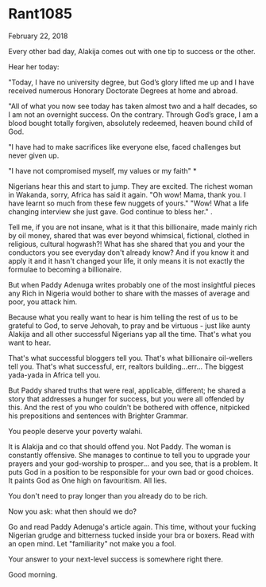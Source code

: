# Rant1085


February 22, 2018

Every other bad day, Alakija comes out with one tip to success or the other.

Hear her today:

"Today, I have no university degree, but God’s glory lifted me up and I have received numerous Honorary Doctorate Degrees at home and abroad.

"All of what you now see today has taken almost two and a half decades, so I am not an overnight success. On the contrary. Through God’s grace, I am a blood bought totally forgiven, absolutely redeemed, heaven bound child of God.

"I have had to make sacrifices like everyone else, faced challenges but never given up.

"I have not compromised myself, my values or my faith"
*

Nigerians hear this and start to jump. They are excited. The richest woman in Wakanda, sorry, Africa has said it again. 
"Oh wow! Mama, thank you. I have learnt so much from these few nuggets of yours."
"Wow! What a life changing interview she just gave. God continue to bless her."
.

Tell me, if you are not insane, what is it that this billionaire, made mainly rich by oil money, shared that was ever beyond whimsical, fictional, clothed in religious, cultural hogwash?! What has she shared that you and your the conductors you see everyday don't already know? And if you know it and apply it and it hasn't changed your life, it only means it is not exactly the formulae to becoming a billionaire.

But when Paddy Adenuga writes probably one of the most insightful pieces any Rich in Nigeria would bother to share with the masses of average and poor, you attack him. 

Because what you really want to hear is him telling the rest of us to be grateful to God, to serve Jehovah, to pray and be virtuous - just like aunty Alakija and all other successful Nigerians yap all the time. That's what you want to hear.

That's what successful bloggers tell you. That's what billionaire oil-wellers tell you. That's what successful, err, realtors building...err... The biggest yada-yada in Africa tell you.

But Paddy shared truths that were real, applicable, different; he shared a story that addresses a hunger for success, but you were all offended by this. And the rest of you who couldn't be bothered with offence, nitpicked his prepositions and sentences with Brighter Grammar.

You people deserve your poverty walahi. 

It is Alakija and co that should offend you. Not Paddy. The woman is constantly offensive. She manages to continue to tell you to upgrade your prayers and your god-worship to prosper... and you see, that is a problem. It puts God in a position to be responsible for your own bad or good choices. It paints God as One high on favouritism. All lies.

You don't need to pray longer than you already do to be rich.

Now you ask: what then should we do?

Go and read Paddy Adenuga's article again. This time, without your fucking Nigerian grudge and bitterness tucked inside your bra or boxers. Read with an open mind. Let "familiarity" not make you a fool.

Your answer to your next-level success is somewhere right there.

Good morning.